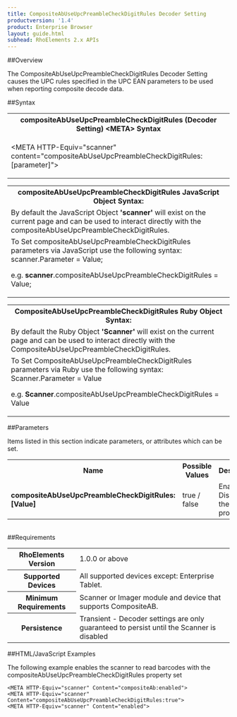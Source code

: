 ```yaml
---
title: CompositeAbUseUpcPreambleCheckDigitRules Decoder Setting
productversion: '1.4'
product: Enterprise Browser
layout: guide.html
subhead: RhoElements 2.x APIs
---
```


##Overview

The CompositeAbUseUpcPreambleCheckDigitRules Decoder Setting causes the UPC rules specified in the UPC EAN parameters to be used when reporting composite decode data.

##Syntax

<table class="re-table"><tr><th class="tableHeading">compositeAbUseUpcPreambleCheckDigitRules (Decoder Setting) &lt;META&gt; Syntax
</th></tr><tr><td class="clsSyntaxCells clsOddRow"><p>&lt;META HTTP-Equiv="scanner" content="compositeAbUseUpcPreambleCheckDigitRules:[parameter]"&gt;</p></td></tr></table>
<table class="re-table"><tr><th class="tableHeading">compositeAbUseUpcPreambleCheckDigitRules JavaScript Object Syntax:</th></tr><tr><td class="clsSyntaxCells clsOddRow">
By default the JavaScript Object <b>'scanner'</b> will exist on the current page and can be used to interact directly with the compositeAbUseUpcPreambleCheckDigitRules.
</td></tr><tr><td class="clsSyntaxCells clsEvenRow">
To Set compositeAbUseUpcPreambleCheckDigitRules parameters via JavaScript use the following syntax: scanner.Parameter = Value;
<P />e.g. <b>scanner</b>.compositeAbUseUpcPreambleCheckDigitRules = Value;
</td></tr></table>
<table class="re-table"><tr><th class="tableHeading">CompositeAbUseUpcPreambleCheckDigitRules Ruby Object Syntax:</th></tr><tr><td class="clsSyntaxCells clsOddRow">
By default the Ruby Object <b>'Scanner'</b> will exist on the current page and can be used to interact directly with the CompositeAbUseUpcPreambleCheckDigitRules.
</td></tr><tr><td class="clsSyntaxCells clsEvenRow">
To Set CompositeAbUseUpcPreambleCheckDigitRules parameters via Ruby use the following syntax: Scanner.Parameter = Value
<P />e.g. <b>Scanner</b>.compositeAbUseUpcPreambleCheckDigitRules = Value
</td></tr></table>



##Parameters


Items listed in this section indicate parameters, or attributes which can be set.
<table class="re-table"><col width="20%" /><col width="20%" /><col width="38%" /><col width="22%" /><tr><th class="tableHeading">Name</th><th class="tableHeading">Possible Values</th><th class="tableHeading">Description</th><th class="tableHeading">Default Value</th></tr><tr><td class="clsSyntaxCells clsOddRow"><b>compositeAbUseUpcPreambleCheckDigitRules:[Value]
</b></td><td class="clsSyntaxCells clsOddRow">true / false</td><td class="clsSyntaxCells clsOddRow">Enables / Disables the property.</td><td class="clsSyntaxCells clsOddRow">Device specific</td></tr></table>
<table class="re-table"><col width="78%" /><col width="8%" /><col width="1%" /><col width="5%" /><col width="1%" /><col width="5%" /><col width="2%" /></table>





##Requirements

<table class="re-table"><tr><th class="tableHeading">RhoElements Version</th><td class="clsSyntaxCell clsEvenRow">1.0.0 or above
</td></tr><tr><th class="tableHeading">Supported Devices</th><td class="clsSyntaxCell clsOddRow">All supported devices except: Enterprise Tablet.</td></tr><tr><th class="tableHeading">Minimum Requirements</th><td class="clsSyntaxCell clsOddRow">Scanner or Imager module and device that supports CompositeAB.</td></tr><tr><th class="tableHeading">Persistence</th><td class="clsSyntaxCell clsEvenRow">Transient - Decoder settings are only guaranteed to persist until the Scanner is disabled</td></tr></table>


##HTML/JavaScript Examples

The following example enables the scanner to read barcodes with the compositeAbUseUpcPreambleCheckDigitRules property set

	<META HTTP-Equiv="scanner" Content="compositeAb:enabled">
	<META HTTP-Equiv="scanner" Content="compositeAbUseUpcPreambleCheckDigitRules:true">
	<META HTTP-Equiv="scanner" Content="enabled">
					





